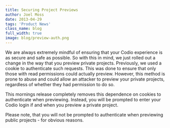 ```yaml
---
title: Securing Project Previews
author: Joel Moss
date: 2013-04-29
tags: 'Product News'
class_name: blog
full_width: true
image: blog/preview-auth.png
---
```


We are always extremely mindful of ensuring that your Codio experience is as secure and safe as possible. So with this in mind, we just rolled out a change in the way that you preview private projects. Previously, we used a cookie to authenticate such requests. This was done to ensure that only those with read permissions could actually preview. However, this method is prone to abuse and could allow an attacker to preview your private projects, regardless of whether they had permission to do so.

This mornings release completely removes this dependence on cookies to authenticate when previewing. Instead, you will be prompted to enter your Codio login if and when you preview a private project.

Please note, that you will not be prompted to authenticate when previewing public projects - for obvious reasons.